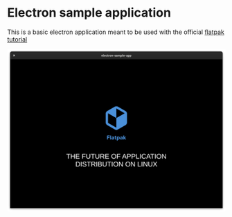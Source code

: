 # Electron sample application

This is a basic electron application meant to be used with the official [flatpak tutorial](https://docs.flatpak.org/en/latest/electron.html)

![screenshot](images/screenshot.png)
